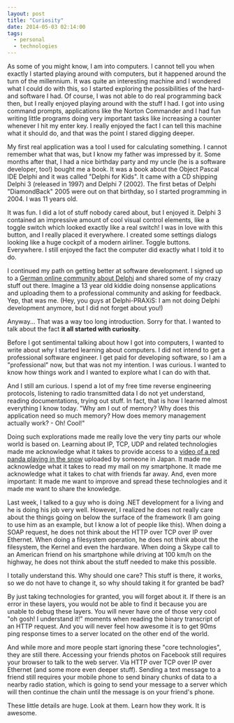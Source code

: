```yaml
---
layout: post
title: "Curiosity"
date: 2014-05-03 02:14:00
tags:
  - personal
  - technologies
---
```


As some of you might know, I am into computers. I cannot tell you when exactly I started playing around with computers, but it happened around the turn of the millennium. It was quite an interesting machine and I wondered what I could do with this, so I started exploring the possibilities of the hard- and software I had. Of course, I was not able to do real programming back then, but I really enjoyed playing around with the stuff I had. I got into using command prompts, applications like the Norton Commander and I had fun writing little programs doing very important tasks like increasing a counter whenever I hit my enter key. I really enjoyed the fact I can tell this machine what it should do, and that was the point I stared digging deeper.

My first real application was a tool I used for calculating something. I cannot remember what that was, but I know my father was impressed by it. Some months after that, I had a nice birthday party and my uncle (he is a software developer, too!) bought me a book. It was a book about the Object Pascal IDE Delphi and it was called "Delphi for Kids". It came with a CD shipping Delphi 3 (released in 1997) and Delphi 7 (2002). The first betas of Delphi "DiamondBack" 2005 were out on that birthday, so I started programming in 2004. I was 11 years old.

It was fun. I did a lot of stuff nobody cared about, but I enjoyed it. Delphi 3 contained an impressive amount of cool visual control elements, like a toggle switch which looked exactly like a real switch! I was in love with this button, and I really placed it everywhere. I created some settings dialogs looking like a huge cockpit of a modern airliner. Toggle buttons. Everywhere. I still enjoyed the fact the computer did exactly what I told it to do.

I continued my path on getting better at software development. I signed up to a [German online community about Delphi][dp] and shared some of my crazy stuff out there. Imagine a 13 year old kiddie doing nonsense applications and uploading them to a professional community and asking for feedback. Yep, that was me. (Hey, you guys at Delphi-PRAXiS: I am not doing Delphi development anymore, but I did not forget about you!)

Anyway... That was a way too long introduction. Sorry for that. I wanted to talk about the fact **it all started with curiosity**.

Before I got sentimental talking about how I got into computers, I wanted to write about *why* I started learning about computers. I did not intend to get a professional software engineer. I get paid for developing software, so I am a "professional" now, but that was not my intention. I was curious. I wanted to know how things work and I wanted to explore what I can do with that.

And I still am curious. I spend a lot of my free time reverse engineering protocols, listening to radio transmitted data I do not yet understand, reading documentations, trying out stuff. In fact, that is how I learned almost everything I know today. "Why am I out of memory? Why does this application need so much memory? How does memory management actually work? - Oh! Cool!"

Doing such explorations made me really love the very tiny parts our whole world is based on. Learning about IP, TCP, UDP and related technologies made me acknowledge what it takes to provide access to a [video of a red panda playing in the snow][panda] uploaded by someone in Japan. It made me acknowledge what it takes to read my mail on my smartphone. It made me acknowledge what it takes to chat with friends far away. And, even more important: It made me want to improve and spread these technologies and it made me want to share the knowledge.

Last week, I talked to a guy who is doing .NET development for a living and he is doing his job very well. However, I realized he does not really care about the things going on below the surface of the framework (I am going to use him as an example, but I know a lot of people like this). When doing a SOAP request, he does not think about the HTTP over TCP over IP over Ethernet. When doing a filesystem operation, he does not think about the filesystem, the Kernel and even the hardware. When doing a Skype call to an American friend on his smartphone while driving at 100 km/h on the highway, he does not think about the stuff needed to make this possible.

I totally understand this. Why should one care? This stuff is there, it works, so we do not have to change it, so why should taking it for granted be bad?

By just taking technologies for granted, you will forget about it. If there is an error in these layers, you would not be able to find it because you are unable to debug these layers. You will never have one of those very cool "oh gosh! I understand it!" moments when reading the binary transcript of an HTTP request. And you will never feel how awesome it is to get 90ms ping response times to a server located on the other end of the world.

And while more and more people start ignoring these "core technologies", they are still there. Accessing your friends photos on Facebook still requires your browser to talk to the web server. Via HTTP over TCP over IP over Ethernet (and some more even deeper stuff). Sending a text message to a friend still requires your mobile phone to send binary chunks of data to a nearby radio station, which is going to send your message to a server which will then continue the chain until the message is on your friend's phone.

These little details are huge. Look at them. Learn how they work. It is awesome.

[dp]: http://www.delphipraxis.net/
[panda]: https://www.youtube.com/watch?v=y6GaPkkGZGw
